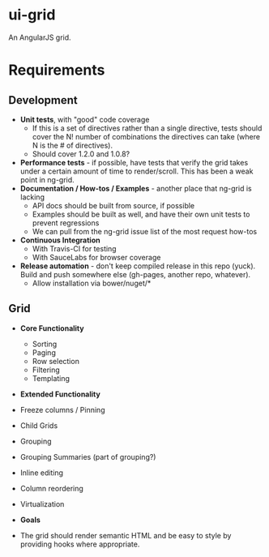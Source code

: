 ui-grid
=======

An AngularJS grid.

# Requirements

## Development

* **Unit tests**, with "good" code coverage
  * If this is a set of directives rather than a single directive, tests should cover the N! number of combinations the directives can take (where N is the # of directives).
  * Should cover 1.2.0 and 1.0.8?
* **Performance tests** - if possible, have tests that verify the grid takes under a certain amount of time to render/scroll. This has been a weak point in ng-grid.
* **Documentation / How-tos / Examples** - another place that ng-grid is lacking
  * API docs should be built from source, if possible
  * Examples should be built as well, and have their own unit tests to prevent regressions
  * We can pull from the ng-grid issue list of the most request how-tos
* **Continuous Integration**
  * With Travis-CI for testing
  * With SauceLabs for browser coverage
* **Release automation** - don't keep compiled release in this repo (yuck). Build and push somewhere else (gh-pages, another repo, whatever).
  * Allow installation via bower/nuget/*

## Grid

* **Core Functionality**
  * Sorting 
  * Paging 
  * Row selection
  * Filtering
  * Templating
* **Extended Functionality**
 * Freeze columns / Pinning
 * Child Grids
 * Grouping
 * Grouping Summaries (part of grouping?)
 * Inline editing
 * Column reordering
 * Virtualization 
 


* **Goals**
 * The grid should render semantic HTML and be easy to style by providing hooks where appropriate.
